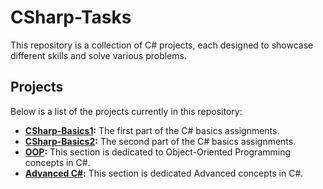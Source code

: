 # CSharp-Tasks

This repository is a collection of C# projects, each designed to showcase different skills and solve various problems.

## Projects

Below is a list of the projects currently in this repository:

- **[CSharp-Basics1](./CSharp-Basics/CSharp-Basics1/README.md):** The first part of the C# basics assignments.
- **[CSharp-Basics2](./CSharp-Basics/CSharp-Basics2/README.md):** The second part of the C# basics assignments.
- **[OOP](./OOP/README.md):** This section is dedicated to Object-Oriented Programming concepts in C#.
- **[Advanced C#](./AdvancedC#/readme.md):** This section is dedicated Advanced concepts in C#.
